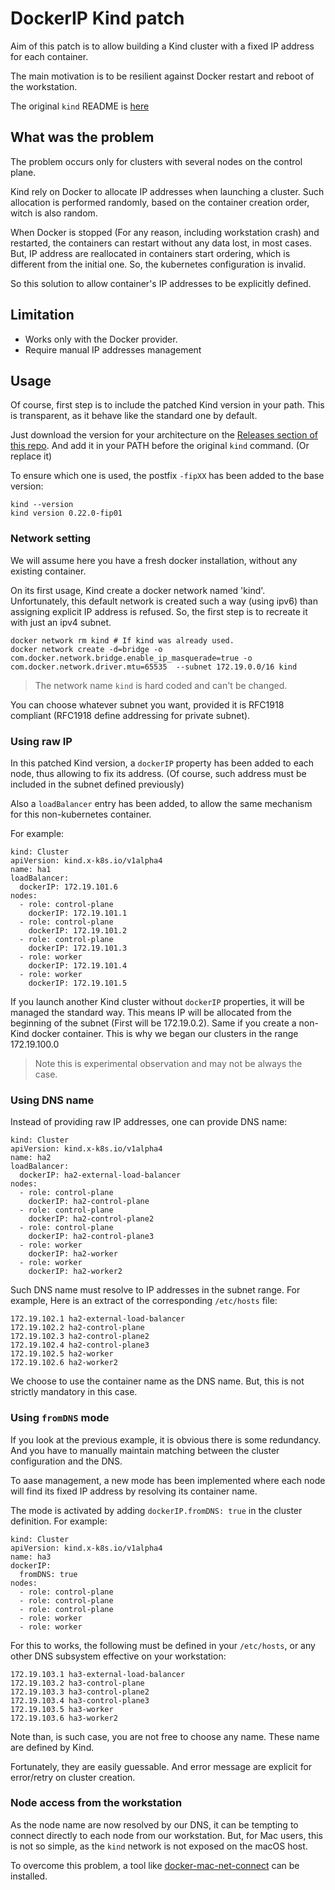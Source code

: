 # DockerIP Kind patch

Aim of this patch is to allow building a Kind cluster with a fixed IP address for each container.

The main motivation is to be resilient against Docker restart and reboot of the workstation. 

The original `kind` README is [here](./README.md)

## What was the problem

The problem occurs only for clusters with several nodes on the control plane. 

Kind rely on Docker to allocate IP addresses when launching a cluster. Such allocation is performed randomly, 
based on the container creation order, witch is also random.

When Docker is stopped (For any reason, including workstation crash) and restarted, the containers can restart without 
any data lost, in most cases. But, IP address are reallocated in containers start ordering, which is different from the 
initial one. So, the kubernetes configuration is invalid.

So this solution to allow container's IP addresses to be explicitly defined.

## Limitation

- Works only with the Docker provider.
- Require manual IP addresses management

## Usage

Of course, first step is to include the patched Kind version in your path. This is transparent, as it behave like 
the standard one by default.

Just download the version for your architecture on the [Releases section of this repo](https://github.com/SergeAlexandre/kind/releases). 
And add it in your PATH before the original `kind` command. (Or replace it)

To ensure which one is used, the postfix `-fipXX` has been added to the base version:

```
kind --version
kind version 0.22.0-fip01
```

### Network setting

We will assume here you have a fresh docker installation, without any existing container.

On its first usage, Kind create a docker network named 'kind'. Unfortunately, this default network is created such a 
way (using ipv6) than assigning explicit IP address is refused. 
So, the first step is to recreate it with just an ipv4 subnet. 

```
docker network rm kind # If kind was already used.
docker network create -d=bridge -o com.docker.network.bridge.enable_ip_masquerade=true -o com.docker.network.driver.mtu=65535  --subnet 172.19.0.0/16 kind
```

> The network name `kind` is hard coded and can't be changed.

You can choose whatever subnet you want, provided it is RFC1918 compliant (RFC1918 define addressing for private subnet). 

### Using raw IP

In this patched Kind version, a `dockerIP` property has been added to each node, thus allowing to fix its address. 
(Of course, such address must be included in the subnet defined previously)

Also a `loadBalancer` entry has been added, to allow the same mechanism for this non-kubernetes container.

For example:

```
kind: Cluster
apiVersion: kind.x-k8s.io/v1alpha4
name: ha1
loadBalancer:
  dockerIP: 172.19.101.6
nodes:
  - role: control-plane
    dockerIP: 172.19.101.1
  - role: control-plane
    dockerIP: 172.19.101.2
  - role: control-plane
    dockerIP: 172.19.101.3
  - role: worker
    dockerIP: 172.19.101.4
  - role: worker
    dockerIP: 172.19.101.5
```

If you launch another Kind cluster without `dockerIP` properties, it will be managed the standard way. 
This means IP will be allocated from the beginning of the subnet (First will be 172.19.0.2). Same if you create a non-Kind 
docker container. This is why we began our clusters in the range 172.19.100.0

> Note this is experimental observation and may not be always the case. 

### Using DNS name

Instead of providing raw IP addresses, one can provide DNS name:

```
kind: Cluster
apiVersion: kind.x-k8s.io/v1alpha4
name: ha2
loadBalancer:
  dockerIP: ha2-external-load-balancer
nodes:
  - role: control-plane
    dockerIP: ha2-control-plane
  - role: control-plane
    dockerIP: ha2-control-plane2
  - role: control-plane
    dockerIP: ha2-control-plane3
  - role: worker
    dockerIP: ha2-worker
  - role: worker
    dockerIP: ha2-worker2
```

Such DNS name must resolve to IP addresses in the subnet range. For example, Here is an extract of the corresponding 
`/etc/hosts` file:

```
172.19.102.1 ha2-external-load-balancer
172.19.102.2 ha2-control-plane
172.19.102.3 ha2-control-plane2
172.19.102.4 ha2-control-plane3
172.19.102.5 ha2-worker
172.19.102.6 ha2-worker2
```

We choose to use the container name as the DNS name. But, this is not strictly mandatory in this case. 

### Using `fromDNS` mode

If you look at the previous example, it is obvious there is some redundancy. And you have to manually maintain matching 
between the cluster configuration and the DNS.

To aase management, a new mode has been implemented where each node will find its fixed IP address by resolving its container name.

The mode is activated by adding `dockerIP.fromDNS: true` in the cluster definition. For example:

```
kind: Cluster
apiVersion: kind.x-k8s.io/v1alpha4
name: ha3
dockerIP:
  fromDNS: true
nodes:
  - role: control-plane
  - role: control-plane
  - role: control-plane
  - role: worker
  - role: worker
```

For this to works, the following must be defined in your `/etc/hosts`, or any other DNS subsystem effective on your workstation:

```
172.19.103.1 ha3-external-load-balancer
172.19.103.2 ha3-control-plane
172.19.103.3 ha3-control-plane2
172.19.103.4 ha3-control-plane3
172.19.103.5 ha3-worker
172.19.103.6 ha3-worker2
```

Note than, is such case, you are not free to choose any name. These name are defined by Kind.

Fortunately, they are easily guessable. And error message are explicit for error/retry on cluster creation.

### Node access from the workstation

As the node name are now resolved by our DNS, it can be tempting to connect directly to each node from our workstation. 
But, for Mac users, this is not so simple, as the `kind` network is not exposed on the macOS host.

To overcome this problem, a tool like [docker-mac-net-connect](https://github.com/chipmk/docker-mac-net-connect) can be installed.

